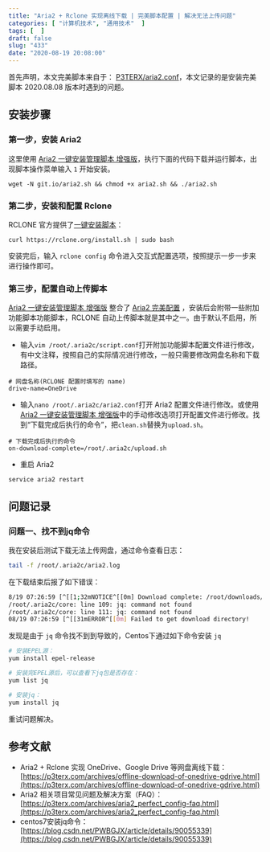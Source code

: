 ```yaml
---
title: "Aria2 + Rclone 实现离线下载 | 完美脚本配置 | 解决无法上传问题"
categories: [ "计算机技术", "通用技术"  ]
tags: [  ]
draft: false
slug: "433"
date: "2020-08-19 20:08:00"
---
```


首先声明，本文完美脚本来自于： [P3TERX/aria2.conf](https://github.com/P3TERX/aria2.conf)，本文记录的是安装完美脚本 2020.08.08 版本时遇到的问题。

## 安装步骤

### 第一步，安装 Aria2

这里使用 [Aria2 一键安装管理脚本 增强版](https://github.com/P3TERX/aria2.sh)，执行下面的代码下载并运行脚本，出现脚本操作菜单输入 `1` 开始安装。

```
wget -N git.io/aria2.sh && chmod +x aria2.sh && ./aria2.sh
```

### 第二步，安装和配置 Rclone

RCLONE 官方提供了[一键安装脚本](https://rclone.org/install/#script-installation)：

```
curl https://rclone.org/install.sh | sudo bash
```

安装完后，输入 `rclone config` 命令进入交互式配置选项，按照提示一步一步来进行操作即可。

### 第三步，配置自动上传脚本

[Aria2 一键安装管理脚本 增强版](https://github.com/P3TERX/aria2.sh) 整合了 [Aria2 完美配置](https://github.com/P3TERX/aria2.conf) ，安装后会附带一些附加功能脚本功能脚本，RCLONE 自动上传脚本就是其中之一。由于默认不启用，所以需要手动启用。

- 输入`vim /root/.aria2c/script.conf`打开附加功能脚本配置文件进行修改，有中文注释，按照自己的实际情况进行修改，一般只需要修改网盘名称和下载路径。

```
# 网盘名称(RCLONE 配置时填写的 name)
drive-name=OneDrive
```

- 输入`nano /root/.aria2c/aria2.conf`打开 Aria2 配置文件进行修改。或使用[Aria2 一键安装管理脚本 增强版](https://github.com/P3TERX/aria2.sh)中的手动修改选项打开配置文件进行修改。找到“下载完成后执行的命令”，把`clean.sh`替换为`upload.sh`。

```
# 下载完成后执行的命令
on-download-complete=/root/.aria2c/upload.sh
```

- 重启 Aria2

```
service aria2 restart
```

## 问题记录

### 问题一、找不到jq命令

我在安装后测试下载无法上传网盘，通过命令查看日志：

```bash
tail -f /root/.aria2c/aria2.log
```

在下载结束后报了如下错误：

```bash
8/19 07:26:59 [^[[1;32mNOTICE^[[0m] Download complete: /root/downloads/aria2.conf
/root/.aria2c/core: line 109: jq: command not found
/root/.aria2c/core: line 111: jq: command not found
08/19 07:26:59 [^[[31mERROR^[[0m] Failed to get download directory!
```

发现是由于 `jq` 命令找不到到导致的，Centos下通过如下命令安装 `jq`

```bash
# 安装EPEL源：
yum install epel-release

# 安装完EPEL源后，可以查看下jq包是否存在：
yum list jq

# 安装jq：
yum install jq
```

重试问题解决。

## 参考文献

- Aria2 + Rclone 实现 OneDrive、Google Drive 等网盘离线下载：[https://p3terx.com/archives/offline-download-of-onedrive-gdrive.html](https://p3terx.com/archives/offline-download-of-onedrive-gdrive.html)
- Aria2 相关项目常见问题及解决方案（FAQ）：[https://p3terx.com/archives/aria2_perfect_config-faq.html](https://p3terx.com/archives/aria2_perfect_config-faq.html)
- centos7安装jq命令：[https://blog.csdn.net/PWBGJX/article/details/90055339](https://blog.csdn.net/PWBGJX/article/details/90055339)